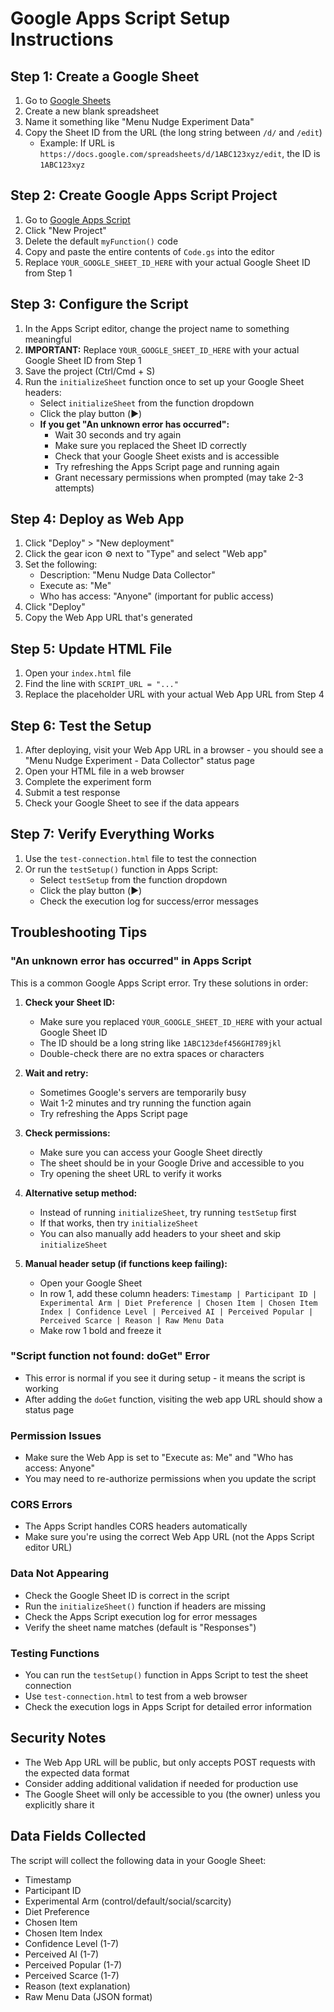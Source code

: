 # Google Apps Script Setup Instructions

## Step 1: Create a Google Sheet
1. Go to [Google Sheets](https://sheets.google.com)
2. Create a new blank spreadsheet
3. Name it something like "Menu Nudge Experiment Data"
4. Copy the Sheet ID from the URL (the long string between `/d/` and `/edit`)
   - Example: If URL is `https://docs.google.com/spreadsheets/d/1ABC123xyz/edit`, the ID is `1ABC123xyz`

## Step 2: Create Google Apps Script Project
1. Go to [Google Apps Script](https://script.google.com)
2. Click "New Project"
3. Delete the default `myFunction()` code
4. Copy and paste the entire contents of `Code.gs` into the editor
5. Replace `YOUR_GOOGLE_SHEET_ID_HERE` with your actual Google Sheet ID from Step 1

## Step 3: Configure the Script
1. In the Apps Script editor, change the project name to something meaningful
2. **IMPORTANT:** Replace `YOUR_GOOGLE_SHEET_ID_HERE` with your actual Google Sheet ID from Step 1
3. Save the project (Ctrl/Cmd + S)
4. Run the `initializeSheet` function once to set up your Google Sheet headers:
   - Select `initializeSheet` from the function dropdown
   - Click the play button (▶️)
   - **If you get "An unknown error has occurred":**
     - Wait 30 seconds and try again
     - Make sure you replaced the Sheet ID correctly
     - Check that your Google Sheet exists and is accessible
     - Try refreshing the Apps Script page and running again
     - Grant necessary permissions when prompted (may take 2-3 attempts)

## Step 4: Deploy as Web App
1. Click "Deploy" > "New deployment"
2. Click the gear icon ⚙️ next to "Type" and select "Web app"
3. Set the following:
   - Description: "Menu Nudge Data Collector"
   - Execute as: "Me"
   - Who has access: "Anyone" (important for public access)
4. Click "Deploy"
5. Copy the Web App URL that's generated

## Step 5: Update HTML File
1. Open your `index.html` file
2. Find the line with `SCRIPT_URL = "..."`
3. Replace the placeholder URL with your actual Web App URL from Step 4

## Step 6: Test the Setup
1. After deploying, visit your Web App URL in a browser - you should see a "Menu Nudge Experiment - Data Collector" status page
2. Open your HTML file in a web browser
3. Complete the experiment form
4. Submit a test response
5. Check your Google Sheet to see if the data appears

## Step 7: Verify Everything Works
1. Use the `test-connection.html` file to test the connection
2. Or run the `testSetup()` function in Apps Script:
   - Select `testSetup` from the function dropdown
   - Click the play button (▶️)
   - Check the execution log for success/error messages

## Troubleshooting Tips

### "An unknown error has occurred" in Apps Script
This is a common Google Apps Script error. Try these solutions in order:

1. **Check your Sheet ID:**
   - Make sure you replaced `YOUR_GOOGLE_SHEET_ID_HERE` with your actual Google Sheet ID
   - The ID should be a long string like `1ABC123def456GHI789jkl`
   - Double-check there are no extra spaces or characters

2. **Wait and retry:**
   - Sometimes Google's servers are temporarily busy
   - Wait 1-2 minutes and try running the function again
   - Try refreshing the Apps Script page

3. **Check permissions:**
   - Make sure you can access your Google Sheet directly
   - The sheet should be in your Google Drive and accessible to you
   - Try opening the sheet URL to verify it works

4. **Alternative setup method:**
   - Instead of running `initializeSheet`, try running `testSetup` first
   - If that works, then try `initializeSheet`
   - You can also manually add headers to your sheet and skip `initializeSheet`

5. **Manual header setup (if functions keep failing):**
   - Open your Google Sheet
   - In row 1, add these column headers:
     `Timestamp | Participant ID | Experimental Arm | Diet Preference | Chosen Item | Chosen Item Index | Confidence Level | Perceived AI | Perceived Popular | Perceived Scarce | Reason | Raw Menu Data`
   - Make row 1 bold and freeze it

### "Script function not found: doGet" Error
- This error is normal if you see it during setup - it means the script is working
- After adding the `doGet` function, visiting the web app URL should show a status page

### Permission Issues
- Make sure the Web App is set to "Execute as: Me" and "Who has access: Anyone"
- You may need to re-authorize permissions when you update the script

### CORS Errors
- The Apps Script handles CORS headers automatically
- Make sure you're using the correct Web App URL (not the Apps Script editor URL)

### Data Not Appearing
- Check the Google Sheet ID is correct in the script
- Run the `initializeSheet()` function if headers are missing
- Check the Apps Script execution log for error messages
- Verify the sheet name matches (default is "Responses")

### Testing Functions
- You can run the `testSetup()` function in Apps Script to test the sheet connection
- Use `test-connection.html` to test from a web browser
- Check the execution logs in Apps Script for detailed error information

## Security Notes
- The Web App URL will be public, but only accepts POST requests with the expected data format
- Consider adding additional validation if needed for production use
- The Google Sheet will only be accessible to you (the owner) unless you explicitly share it

## Data Fields Collected
The script will collect the following data in your Google Sheet:
- Timestamp
- Participant ID
- Experimental Arm (control/default/social/scarcity)
- Diet Preference
- Chosen Item
- Chosen Item Index
- Confidence Level (1-7)
- Perceived AI (1-7)
- Perceived Popular (1-7)
- Perceived Scarce (1-7)
- Reason (text explanation)
- Raw Menu Data (JSON format)
